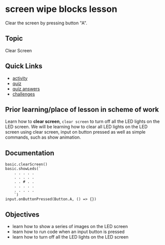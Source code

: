 # screen wipe blocks lesson

Clear the screen by pressing button "A".

## Topic

Clear Screen

## Quick Links

* [activity](/lessons/screen-wipe/activity)
* [quiz](/lessons/screen-wipe/quiz)
* [quiz answers](/lessons/screen-wipe/quiz-answers)
* [challenges](/lessons/screen-wipe/challenges)


## Prior learning/place of lesson in scheme of work

Learn how to **clear screen**, `clear screen` to turn off all the LED lights on the LED screen. We will be learning how to clear all LED lights on the LED screen using clear screen, input on button pressed as well as simple commands, such as show animation.


## Documentation

```cards
basic.clearScreen()
basic.showLeds(`
    . . . . .
    . . . . .
    . . # . .
    . . . . .
    . . . . .
    `)
input.onButtonPressed(Button.A, () => {})
```

## Objectives

* learn how to show a series of images on the LED screen
* learn how to run code when an input button is pressed
* learn how to turn off all the LED lights on the LED screen

